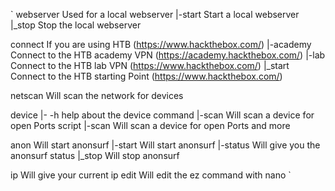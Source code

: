`
webserver       Used for a local webserver
  |-start       Start a local webserver
  |_stop        Stop the local webserver

connect         If you are using HTB (https://www.hackthebox.com/)
  |-academy     Connect to the HTB academy VPN (https://academy.hackthebox.com/)
  |-lab         Connect to the HTB lab VPN (https://www.hackthebox.com/)
  |_start       Connect to the HTB starting Point (https://www.hackthebox.com/)

netscan         Will scan the network for devices

device
  |- -h         help about the device command
  |-scan        Will scan a device for open Ports
script
  |-scan        Will scan a device for open Ports and more

anon            Will start anonsurf
  |-start       Will start anonsurf
  |-status      Will give you the anonsurf status
  |_stop        Will stop anonsurf

ip              Will give your current ip
edit            Will edit the ez command with nano
`
